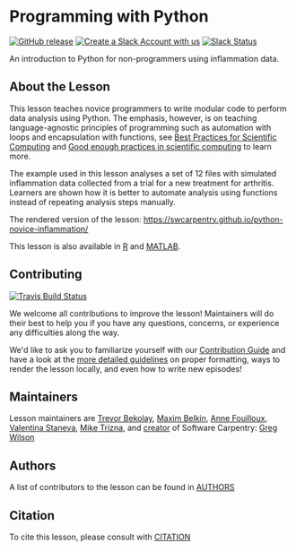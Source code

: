 # Programming with Python

[![GitHub release](https://img.shields.io/github/release/swcarpentry/python-novice-inflammation.svg)](https://github.com/swcarpentry/python-novice-inflammation/releases)
[![Create a Slack Account with us](https://img.shields.io/badge/Create_Slack_Account-The_Carpentries-071159.svg)](https://swc-slack-invite.herokuapp.com/)
[![Slack Status](https://img.shields.io/badge/Slack_Channel-swc--py--inflammation-E01563.svg)](https://swcarpentry.slack.com/messages/C9Y0L6MF0)

An introduction to Python for non-programmers using inflammation data.

## About the Lesson

This lesson teaches novice programmers to write modular code to perform data analysis 
using Python. The emphasis, however, is on teaching language-agnostic principles of 
programming such as automation with loops and encapsulation with functions, 
see [Best Practices for Scientific Computing][best-practices] and 
[Good enough practices in scientific computing][good-enough-practices] to learn more.

The example used in this lesson analyses a set of 12 files with simulated inflammation 
data collected from a trial for a new treatment for arthritis. Learners are shown 
how it is better to automate analysis using functions instead of repeating analysis 
steps manually.

The rendered version of the lesson: <https://swcarpentry.github.io/python-novice-inflammation/>

This lesson is also available in [R][R] and [MATLAB][MATLAB].


## Contributing
[![Travis Build Status](https://travis-ci.org/swcarpentry/python-novice-inflammation.svg?branch=gh-pages)](https://travis-ci.org/swcarpentry/python-novice-inflammation)

We welcome all contributions to improve the lesson!
Maintainers will do their best to help you if you have any questions, concerns,
or experience any difficulties along the way.

We'd like to ask you to familiarize yourself with our [Contribution Guide](CONTRIBUTING.md)
and have a look at the [more detailed guidelines][lesson-example] on proper formatting,
ways to render the lesson locally, and even how to write new episodes!

## Maintainers

Lesson maintainers are [Trevor Bekolay][trevor_bekolay], [Maxim Belkin][maxim_belkin],
[Anne Fouilloux][anne_fouilloux], [Valentina Staneva][valentina_staneva],
[Mike Trizna][mike_trizna], and [creator][swc_history] of Software Carpentry:
[Greg Wilson][greg_wilson]

## Authors
A list of contributors to the lesson can be found in [AUTHORS](AUTHORS)

## Citation
To cite this lesson, please consult with [CITATION](CITATION)

[lesson-example]: https://carpentries.github.io/lesson-example
[anne_fouilloux]: https://github.com/annefou
[maxim_belkin]: https://github.com/maxim-belkin
[mike_trizna]: https://github.com/MikeTrizna
[trevor_bekolay]: http://software-carpentry.org/team/#bekolay_trevor
[valentina_staneva]: http://software-carpentry.org/team/#staneva_valentina
[greg_wilson]: https://github.com/gvwilson
[swc_history]: https://software-carpentry.org/scf/history/
[best-practices]: http://journals.plos.org/plosbiology/article?id=10.1371/journal.pbio.1001745
[good-enough-practices]: http://journals.plos.org/ploscompbiol/article?id=10.1371/journal.pcbi.1005510
[R]: https://github.com/swcarpentry/r-novice-inflammation
[MATLAB]: https://github.com/swcarpentry/matlab-novice-inflammation
